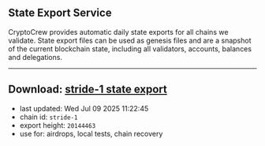 ## State Export Service
CryptoCrew provides automatic daily state exports for all chains we validate. State export files can be used as genesis files and are a snapshot of the current blockchain state, including all validators, accounts, balances and delegations.

---
**Download: [stride-1 state export](https://dl-eu2.ccvalidators.com/SERVICE/stride/stride-1_export_20144463.json)**
---

- last updated: Wed Jul 09 2025 11:22:45
- chain id: `stride-1`
- export height: `20144463`
- use for: airdrops, local tests, chain recovery
